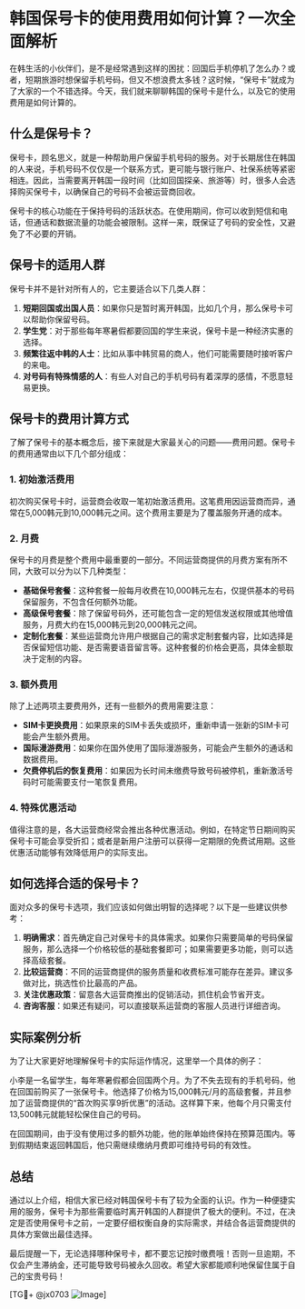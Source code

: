 # 韩国保号卡的使用费用如何计算？一次全面解析

在韩生活的小伙伴们，是不是经常遇到这样的困扰：回国后手机停机了怎么办？或者，短期旅游时想保留手机号码，但又不想浪费太多钱？这时候，“保号卡”就成为了大家的一个不错选择。今天，我们就来聊聊韩国的保号卡是什么，以及它的使用费用是如何计算的。

## 什么是保号卡？

保号卡，顾名思义，就是一种帮助用户保留手机号码的服务。对于长期居住在韩国的人来说，手机号码不仅仅是一个联系方式，更可能与银行账户、社保系统等紧密相连。因此，当需要离开韩国一段时间（比如回国探亲、旅游等）时，很多人会选择购买保号卡，以确保自己的号码不会被运营商回收。

保号卡的核心功能在于保持号码的活跃状态。在使用期间，你可以收到短信和电话，但通话和数据流量的功能会被限制。这样一来，既保证了号码的安全性，又避免了不必要的开销。

## 保号卡的适用人群

保号卡并不是针对所有人的，它主要适合以下几类人群：

1. **短期回国或出国人员**：如果你只是暂时离开韩国，比如几个月，那么保号卡可以帮助你保留号码。
2. **学生党**：对于那些每年寒暑假都要回国的学生来说，保号卡是一种经济实惠的选择。
3. **频繁往返中韩的人士**：比如从事中韩贸易的商人，他们可能需要随时接听客户的来电。
4. **对号码有特殊情感的人**：有些人对自己的手机号码有着深厚的感情，不愿意轻易更换。

## 保号卡的费用计算方式

了解了保号卡的基本概念后，接下来就是大家最关心的问题——费用问题。保号卡的费用通常由以下几个部分组成：

### 1. 初始激活费用

初次购买保号卡时，运营商会收取一笔初始激活费用。这笔费用因运营商而异，通常在5,000韩元到10,000韩元之间。这个费用主要是为了覆盖服务开通的成本。

### 2. 月费

保号卡的月费是整个费用中最重要的一部分。不同运营商提供的月费方案有所不同，大致可以分为以下几种类型：

- **基础保号套餐**：这种套餐一般每月收费在10,000韩元左右，仅提供基本的号码保留服务，不包含任何额外功能。
- **高级保号套餐**：除了保留号码外，还可能包含一定的短信发送权限或其他增值服务，月费大约在15,000韩元到20,000韩元之间。
- **定制化套餐**：某些运营商允许用户根据自己的需求定制套餐内容，比如选择是否保留短信功能、是否需要语音留言等。这种套餐的价格会更高，具体金额取决于定制的内容。

### 3. 额外费用

除了上述两项主要费用外，还有一些额外的费用需要注意：

- **SIM卡更换费用**：如果原来的SIM卡丢失或损坏，重新申请一张新的SIM卡可能会产生额外费用。
- **国际漫游费用**：如果你在国外使用了国际漫游服务，可能会产生额外的通话和数据费用。
- **欠费停机后的恢复费用**：如果因为长时间未缴费导致号码被停机，重新激活号码时可能需要支付一笔恢复费用。

### 4. 特殊优惠活动

值得注意的是，各大运营商经常会推出各种优惠活动。例如，在特定节日期间购买保号卡可能会享受折扣；或者是新用户注册可以获得一定期限的免费试用期。这些优惠活动能够有效降低用户的实际支出。

## 如何选择合适的保号卡？

面对众多的保号卡选项，我们应该如何做出明智的选择呢？以下是一些建议供参考：

1. **明确需求**：首先确定自己对保号卡的具体需求。如果你只需要简单的号码保留服务，那么选择一个价格较低的基础套餐即可；如果需要更多功能，则可以选择高级套餐。
2. **比较运营商**：不同的运营商提供的服务质量和收费标准可能存在差异。建议多做对比，挑选性价比最高的产品。
3. **关注优惠政策**：留意各大运营商推出的促销活动，抓住机会节省开支。
4. **咨询客服**：如果还有疑问，可以直接联系运营商的客服人员进行详细咨询。

## 实际案例分析

为了让大家更好地理解保号卡的实际运作情况，这里举一个具体的例子：

小李是一名留学生，每年寒暑假都会回国两个月。为了不失去现有的手机号码，他在回国前购买了一张保号卡。他选择了价格为15,000韩元/月的高级套餐，并且参加了运营商提供的“首次购买享9折优惠”的活动。这样算下来，他每个月只需支付13,500韩元就能轻松保住自己的号码。

在回国期间，由于没有使用过多的额外功能，他的账单始终保持在预算范围内。等到假期结束返回韩国后，他只需继续缴纳月费即可维持号码的有效性。

## 总结

通过以上介绍，相信大家已经对韩国保号卡有了较为全面的认识。作为一种便捷实用的服务，保号卡为那些需要临时离开韩国的人群提供了极大的便利。不过，在决定是否使用保号卡之前，一定要仔细权衡自身的实际需求，并结合各运营商提供的具体方案做出最佳选择。

最后提醒一下，无论选择哪种保号卡，都不要忘记按时缴费哦！否则一旦逾期，不仅会产生滞纳金，还可能导致号码被永久回收。希望大家都能顺利地保留住属于自己的宝贵号码！

[TG💪+ @jx0703 ![Image](https://github.com/user-attachments/assets/dbca1d08-cadb-493c-b0ec-ad6f7a83f270)]